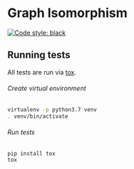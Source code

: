 # Graph Isomorphism

<a href="https://github.com/python/black"><img alt="Code style: black" src="https://img.shields.io/badge/code%20style-black-000000.svg"></a>

## Running tests

All tests are run via [tox](https://tox.readthedocs.io/en/latest/).

###### Create virtual environment

```bash
virtualenv -p python3.7 venv
. venv/bin/activate
```

###### Run tests

```
pip install tox
tox
```
